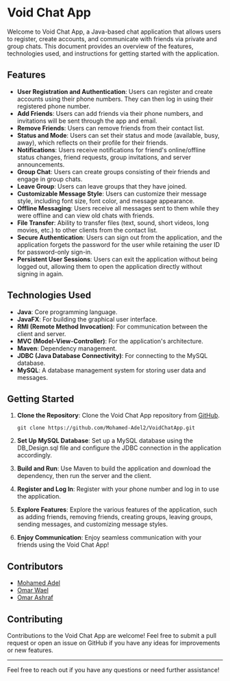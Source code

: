 # Void Chat App

Welcome to Void Chat App, a Java-based chat application that allows users to register, create accounts, and communicate with friends via private and group chats. This document provides an overview of the features, technologies used, and instructions for getting started with the application.

## Features

- **User Registration and Authentication**: Users can register and create accounts using their phone numbers. They can then log in using their registered phone number.
- **Add Friends**: Users can add friends via their phone numbers, and invitations will be sent through the app and email.
- **Remove Friends**: Users can remove friends from their contact list.
- **Status and Mode**: Users can set their status and mode (available, busy, away), which reflects on their profile for their friends.
- **Notifications**: Users receive notifications for friend's online/offline status changes, friend requests, group invitations, and server announcements.
- **Group Chat**: Users can create groups consisting of their friends and engage in group chats.
- **Leave Group**: Users can leave groups that they have joined.
- **Customizable Message Style**: Users can customize their message style, including font size, font color, and message appearance.
- **Offline Messaging**: Users receive all messages sent to them while they were offline and can view old chats with friends.
- **File Transfer**: Ability to transfer files (text, sound, short videos, long movies, etc.) to other clients from the contact list.
- **Secure Authentication**: Users can sign out from the application, and the application forgets the password for the user while retaining the user ID for password-only sign-in.
- **Persistent User Sessions**: Users can exit the application without being logged out, allowing them to open the application directly without signing in again.

## Technologies Used

- **Java**: Core programming language.
- **JavaFX**: For building the graphical user interface.
- **RMI (Remote Method Invocation)**: For communication between the client and server.
- **MVC (Model-View-Controller)**: For the application's architecture.
- **Maven**: Dependency management.
- **JDBC (Java Database Connectivity)**: For connecting to the MySQL database.
- **MySQL**: A database management system for storing user data and messages.

## Getting Started

1. **Clone the Repository**: Clone the Void Chat App repository from [GitHub](https://github.com/Mohamed-Adel2/VoidChatApp).
   
    ```
    git clone https://github.com/Mohamed-Adel2/VoidChatApp.git
    ```

2. **Set Up MySQL Database**: Set up a MySQL database using the DB_Design.sql file and configure the JDBC connection in the application accordingly.

3. **Build and Run**: Use Maven to build the application and download the dependency, then run the server and the client.

4. **Register and Log In**: Register with your phone number and log in to use the application.

5. **Explore Features**: Explore the various features of the application, such as adding friends, removing friends, creating groups, leaving groups, sending messages, and customizing message styles.

6. **Enjoy Communication**: Enjoy seamless communication with your friends using the Void Chat App!

## Contributors

- [Mohamed Adel](https://github.com/Mohamed-Adel2)
- [Omar Wael](https://github.com/omarwaels)
- [Omar Ashraf](https://github.com/Omar-Ashraf9)


## Contributing

Contributions to the Void Chat App are welcome! Feel free to submit a pull request or open an issue on GitHub if you have any ideas for improvements or new features.

---

Feel free to reach out if you have any questions or need further assistance!
